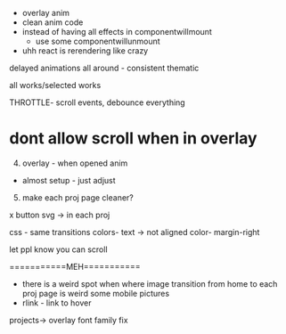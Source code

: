 - overlay anim
- clean anim code
- instead of having all effects in componentwillmount
  - use some componentwillunmount
- uhh react is rerendering like crazy

delayed animations all around - consistent thematic

all works/selected works

THROTTLE- scroll events, debounce everything

dont allow scroll when in overlay
====
4. overlay - when opened anim
- almost setup - just adjust
5. make each proj page cleaner?

x button svg -> in each proj

css - same transitions
colors- text -> not aligned
color- margin-right

let ppl know you can scroll

===========MEH===========
- there is a weird spot when where image transition from home to each proj page is weird
some mobile pictures
- rlink - link to hover

projects-> overlay font family fix
